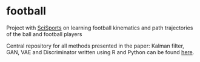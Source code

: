 # football
Project with [SciSports](http://www.scisports.com/) on learning football kinematics and path trajectories of the ball and football players 

Central repository for all methods presented in the paper: Kalman filter, GAN, VAE and Discriminator written using R and Python can be found [here](https://bitbucket.org/AnatoliyBabic/swi-scisports-2018/src/06d18f4bdaba5889b5a21ae7af4f3e2a5478c59b?at=master). 
